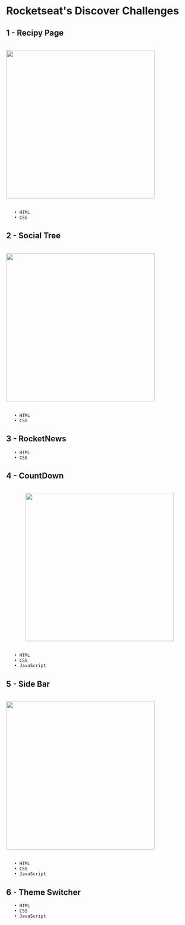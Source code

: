 # Rocketseat's Discover Challenges


## 1 - Recipy Page
 <br>
 <div>
  <img width="400" src="https://github.com/duartemariaa/desafios-discover-rocketseat/assets/107371314/10df65ae-91c0-41e4-a80d-4bb25e293fff">
 </div>
 <br>
 
       • HTML
       • CSS

## 2 - Social Tree
 <br>
 <div>
  <img width="400" src="https://github.com/duartemariaa/desafios-discover-rocketseat/assets/107371314/a60263c5-d5bc-4fa0-a54d-87cee49b4125">
 </div>
 <br>
 
       • HTML
       • CSS


## 3 - RocketNews
 
       • HTML
       • CSS

## 4 - CountDown
 <br>
 <div style="text-align:center;">
     <img align-items="center" width="400" src="https://github.com/duartemariaa/desafios-discover-rocketseat/assets/107371314/95494af8-84c2-4740-ab01-e1dbe3ccdc63"/>
 </div>
 <br>
 
       • HTML
       • CSS
       • JavaScript

## 5 - Side Bar
<br>
<div>
 <img width="400" src="https://github.com/duartemariaa/desafios-discover-rocketseat/assets/107371314/010f4a93-c787-4a5c-980a-1a71f2660e4f">
</div>
<br>

       • HTML
       • CSS
       • JavaScript

## 6 - Theme Switcher

       • HTML
       • CSS
       • JavaScript
   
   

